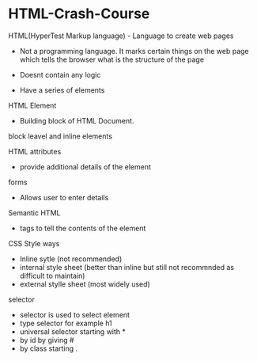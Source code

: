 # HTML-Crash-Course

HTML(HyperTest Markup language) - Language to create web pages

- Not a programming language. It marks certain things on the web page which tells the browser what is the structure of the page

- Doesnt contain any logic

- Have a series of elements

HTML Element 

- Building block of HTML Document.


block leavel and inline elements

HTML attributes
- provide additional details of the element

forms 
- Allows user to enter details

Semantic HTML 
- tags to tell the contents of the element


CSS Style ways
- Inline sytle (not recommended)
- internal style sheet (better than inline but still not recommnded as difficult to maintain)
- external stylle sheet (most widely used)


selector
- selector is used to select element
- type selector for example h1
- universal selector starting with *
- by id by giving #<id>
- by class starting .<classname>    
